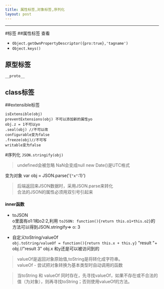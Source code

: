 ```yaml
---
title: 属性标签,对象标签,序列化
layout: post
---
```

---
#标签
##属性标签
查看  
* `Object.getOwnPropertyDescriptor({pro:true},'tagname')`  
* `Object.keys()`  

## 原型标签
`__proto__`

## class标签

##extensible标签

```
isExtensible(obj)  
preventExtensions(obj) 不可以添加新的属性yo
obj.z = 1不可以yo
.seal(obj) //不可以改
configurable变为false
.freeze(obj)//不可写
writable变为false
```

#序列化
`JSON.stringify(obj)`  
> undefined会被忽略
> NaN会变成null
> new Date()是UTC格式

变为对象
var obj = JSON.parse('{`"x"`:1}')
> 后端返回来JSON数据时，采用JSON.parse来转化  
> 合法的JSON的属性必须用双引号引起来

#### inner函数
- toJSON  
o里面有o1:1和o2:2,利用
`toJSON: function(){return this.o1+this.o2}`的方法可以得到JSON.stringify=> o: 3

- 自定义toString/valueOf  
`obj.toString/valueOf = function(){return this.x + this.y}`
"result "+ obj //"result 3" obj.x 和y还是可以被访问到的

> valueOf是返回对象原始值,toString是将转化成字符串。  
> valueOf - 尝试把对象转换为基本类型时自动调用的函数

>当toString 和 valueOf 同时存在，先寻找valueOf，如果不存在或不合法的值（为对象），则再寻找toString；否则使用valueOf的方法。
